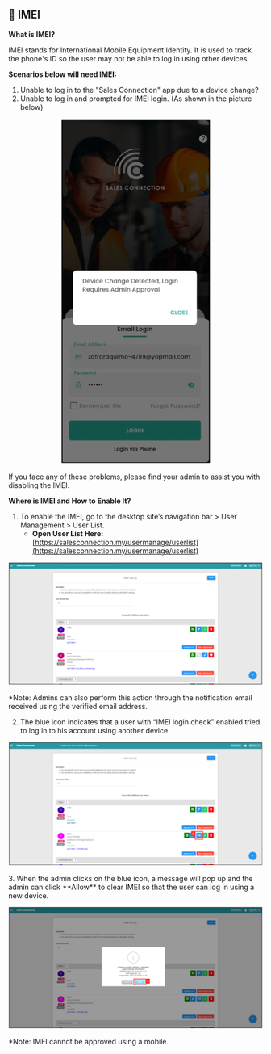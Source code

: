 ## 📱 IMEI

**What is IMEI?**

IMEI stands for International Mobile Equipment Identity. It is used to track the phone's ID so the user may not be able to log in using other devices.

**Scenarios below will need IMEI:**

1. Unable to log in to the "Sales Connection" app due to a device change?
2. Unable to log in and prompted for IMEI login. (As shown in the picture below)

<p align="center">
  <img src="img/IMEI_Prompt_Mobile.png" alt="IMEI Prompt - Mobile">
</p>

If you face any of these problems, please find your admin to assist you with disabling the IMEI.

**Where is IMEI and How to Enable It?**

1. To enable the IMEI, go to the desktop site’s navigation bar > User Management > User List.
   - **Open User List Here:** [https://salesconnection.my/usermanage/userlist](https://salesconnection.my/usermanage/userlist)

<p align="center">
  <img src="img/User_List.png" alt="User List">
</p>

*Note: Admins can also perform this action through the notification email received using the verified email address.

2. The blue icon indicates that a user with “IMEI login check” enabled tried to log in to his account using another device.

<p align="center">
  <img src="img/IMEI_icon.png" alt="IMEI icon">
</p>
3. When the admin clicks on the blue icon, a message will pop up and the admin can click **Allow** to clear IMEI so that the user can log in using a new device.

<p align="center">
  <img src="img/IMEI_allow.png" alt="IMEI Allow">
</p>
*Note: IMEI cannot be approved using a mobile.

